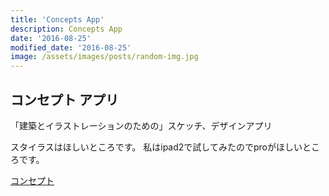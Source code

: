```yaml
---
title: 'Concepts App'
description: Concepts App
date: '2016-08-25'
modified_date: '2016-08-25'
image: /assets/images/posts/random-img.jpg
---
```


## コンセプト アプリ
「建築とイラストレーションのための」スケッチ、デザインアプリ

スタイラスはほしいところです。
私はipad2で試してみたのでproがほしいところです。

[コンセプト](https://itunes.apple.com/jp/app/konseputo-jian-zhutoirasutoreshonnotameno/id560586497?mt=8)
